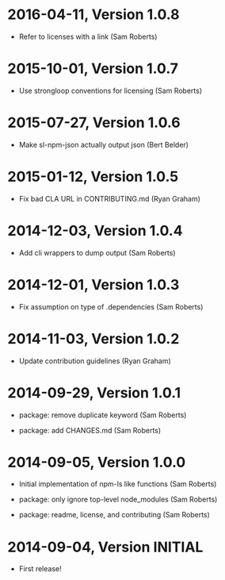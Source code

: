 2016-04-11, Version 1.0.8
=========================

 * Refer to licenses with a link (Sam Roberts)


2015-10-01, Version 1.0.7
=========================

 * Use strongloop conventions for licensing (Sam Roberts)


2015-07-27, Version 1.0.6
=========================

 * Make sl-npm-json actually output json (Bert Belder)


2015-01-12, Version 1.0.5
=========================

 * Fix bad CLA URL in CONTRIBUTING.md (Ryan Graham)


2014-12-03, Version 1.0.4
=========================

 * Add cli wrappers to dump output (Sam Roberts)


2014-12-01, Version 1.0.3
=========================

 * Fix assumption on type of .dependencies (Sam Roberts)


2014-11-03, Version 1.0.2
=========================

 * Update contribution guidelines (Ryan Graham)


2014-09-29, Version 1.0.1
=========================

 * package: remove duplicate keyword (Sam Roberts)

 * package: add CHANGES.md (Sam Roberts)


2014-09-05, Version 1.0.0
=========================

 * Initial implementation of npm-ls like functions (Sam Roberts)

 * package: only ignore top-level node_modules (Sam Roberts)

 * package: readme, license, and contributing (Sam Roberts)


2014-09-04, Version INITIAL
===========================

 * First release!
